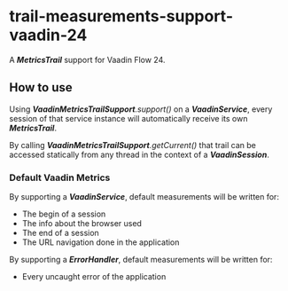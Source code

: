 # trail-measurements-support-vaadin-24

A _**MetricsTrail**_ support for Vaadin Flow 24.

## How to use

Using _**VaadinMetricsTrailSupport**.support()_ on a **_VaadinService_**, every session of that service instance will automatically receive its own **_MetricsTrail_**.

By calling _**VaadinMetricsTrailSupport**.getCurrent()_ that trail can be accessed statically from any thread in the context of a _**VaadinSession**_.

### Default Vaadin Metrics

By supporting a **_VaadinService_**, default measurements will be written for:
- The begin of a session
- The info about the browser used
- The end of a session
- The URL navigation done in the application

By supporting a **_ErrorHandler_**, default measurements will be written for:
- Every uncaught error of the application